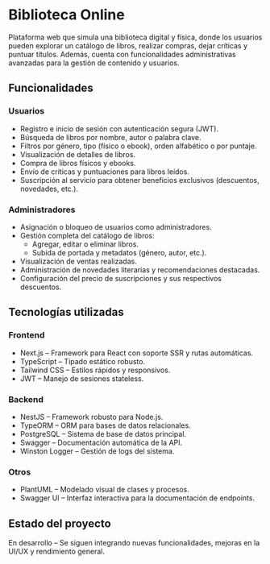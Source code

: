 # Biblioteca Online

Plataforma web que simula una biblioteca digital y física, donde los usuarios pueden explorar un catálogo de libros, realizar compras, dejar críticas y puntuar títulos. Además, cuenta con funcionalidades administrativas avanzadas para la gestión de contenido y usuarios.

## Funcionalidades

### Usuarios

- Registro e inicio de sesión con autenticación segura (JWT).
- Búsqueda de libros por nombre, autor o palabra clave.
- Filtros por género, tipo (físico o ebook), orden alfabético o por puntaje.
- Visualización de detalles de libros.
- Compra de libros físicos y ebooks.
- Envío de críticas y puntuaciones para libros leídos.
- Suscripción al servicio para obtener beneficios exclusivos (descuentos, novedades, etc.).

### Administradores

- Asignación o bloqueo de usuarios como administradores.
- Gestión completa del catálogo de libros:
  - Agregar, editar o eliminar libros.
  - Subida de portada y metadatos (género, autor, etc.).
- Visualización de ventas realizadas.
- Administración de novedades literarias y recomendaciones destacadas.
- Configuración del precio de suscripciones y sus respectivos descuentos.

## Tecnologías utilizadas

### Frontend

- Next.js – Framework para React con soporte SSR y rutas automáticas.
- TypeScript – Tipado estático robusto.
- Tailwind CSS – Estilos rápidos y responsivos.
- JWT – Manejo de sesiones stateless.

### Backend

- NestJS – Framework robusto para Node.js.
- TypeORM – ORM para bases de datos relacionales.
- PostgreSQL – Sistema de base de datos principal.
- Swagger – Documentación automática de la API.
- Winston Logger – Gestión de logs del sistema.

### Otros

- PlantUML – Modelado visual de clases y procesos.
- Swagger UI – Interfaz interactiva para la documentación de endpoints.

## Estado del proyecto

En desarrollo – Se siguen integrando nuevas funcionalidades, mejoras en la UI/UX y rendimiento general.
